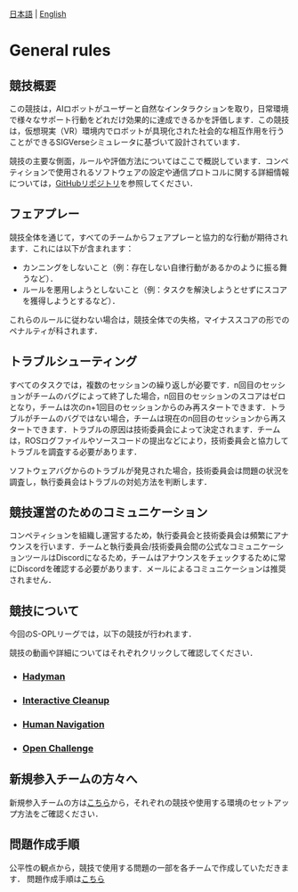 [日本語](./gr_ja.md) | [English](./gr_en.md)

# General rules

## 競技概要

この競技は，AIロボットがユーザーと自然なインタラクションを取り，日常環境で様々なサポート行動をどれだけ効果的に達成できるかを評価します．この競技は，仮想現実（VR）環境内でロボットが具現化された社会的な相互作用を行うことができるSIGVerseシミュレータに基づいて設計されています．

競技の主要な側面，ルールや評価方法についてはここで概説しています．コンペティションで使用されるソフトウェアの設定や通信プロトコルに関する詳細情報については，[GitHubリポジトリ](https://github．com/RoboCupatHomeSim)を参照してください．

## フェアプレー

競技全体を通じて，すべてのチームからフェアプレーと協力的な行動が期待されます．これには以下が含まれます：
- カンニングをしないこと（例：存在しない自律行動があるかのように振る舞うなど）．
- ルールを悪用しようとしないこと（例：タスクを解決しようとせずにスコアを獲得しようとするなど）．

これらのルールに従わない場合は，競技全体での失格，マイナススコアの形でのペナルティが科されます．

## トラブルシューティング

すべてのタスクでは，複数のセッションの繰り返しが必要です．n回目のセッションがチームのバグによって終了した場合，n回目のセッションのスコアはゼロとなり，チームは次のn+1回目のセッションからのみ再スタートできます．トラブルがチームのバグではない場合，チームは現在のn回目のセッションから再スタートできます．トラブルの原因は技術委員会によって決定されます．チームは，ROSログファイルやソースコードの提出などにより，技術委員会と協力してトラブルを調査する必要があります．

ソフトウェアバグからのトラブルが発見された場合，技術委員会は問題の状況を調査し，執行委員会はトラブルの対処方法を判断します．

## 競技運営のためのコミュニケーション

コンペティションを組織し運営するため，執行委員会と技術委員会は頻繁にアナウンスを行います．チームと執行委員会/技術委員会間の公式なコミュニケーションツールはDiscordになるため，チームはアナウンスをチェックするために常にDiscordを確認する必要があります．メールによるコミュニケーションは推奨されません．

## 競技について
今回のS-OPLリーグでは，以下の競技が行われます．

競技の動画や詳細についてはそれぞれクリックして確認してください．
- ### [Hadyman](./hm_ja.md)
- ### [Interactive Cleanup](./ic_ja.md)
- ### [Human Navigation](./hn_ja.md)
- ### [Open Challenge](./tc_ja.md)

## 新規参入チームの方々へ
新規参入チームの方は[こちら](./new_team_ja.md)から，それぞれの競技や使用する環境のセットアップ方法をご確認ください．

## 問題作成手順
公平性の観点から，競技で使用する問題の一部を各チームで作成していただきます．
問題作成手順は[こちら](./make_task_ja.md)

